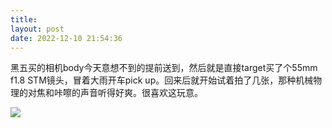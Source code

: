 ```yaml
---
title: 
layout: post
date: 2022-12-10 21:54:36
---
```



黑五买的相机body今天意想不到的提前送到，然后就是直接target买了个55mm f1.8 STM镜头，冒着大雨开车pick up。回来后就开始试着拍了几张，那种机械物理的对焦和咔嚓的声音听得好爽。很喜欢这玩意。

![]({{site.cdnurl}}/assets/yinshui/images/posts/eos_80d_dream.jpg)  


